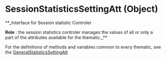 # SessionStatisticsSettingAtt (Object)

**_Interface for Session statistic Controler

**Role** : the session statistics controler manages the values of all or only a part of the attributes available for the thematic._**

For the definitions of methods and variables common to every thematic, see the [GeneralStatisticsSettingAtt](../System/interface_GeneralStatisticsSettingAtt_154832.md)